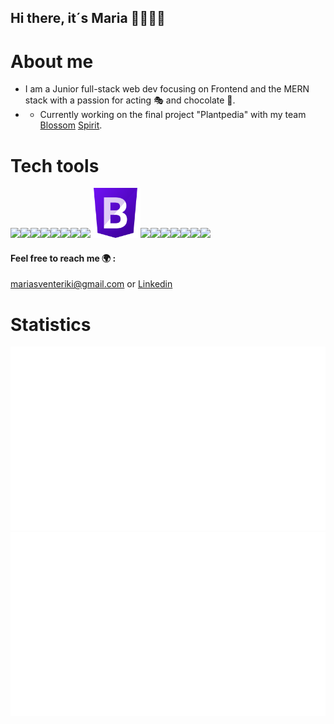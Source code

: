 ## Hi there, it´s Maria 👋👩🏼‍💻
# About me
* I am a Junior full-stack web dev focusing on Frontend and the MERN stack with a passion for acting 🎭 and chocolate 🍫. 
* * Currently working on the final project "Plantpedia" with my team 
[Blossom](https://github.com/aegli84/aegli84) [Spirit](https://github.com/NicklausDim).
# Tech tools 
<img with= "80" height= "80" src= "https://upload.wikimedia.org/wikipedia/commons/thumb/a/a7/React-icon.svg/1280px-React-icon.svg.png"/><img with= "80" height= "80" src= "https://cdn.iconscout.com/icon/free/png-256/javascript-2038874-1720087.png"/><img with= "80" height= "80" src= "https://icon-library.com/images/html5-icon/html5-icon-13.jpg"/><img with= "80" height= "80" src= "https://icon-library.com/images/css-icon-png/css-icon-png-0.jpg"/><img with= "80" height= "80" src= "https://icon-library.com/images/node-js-icon/node-js-icon-11.jpg"/><img with= "80" height= "80" src= "https://cdn.iconscout.com/icon/free/png-512/mongodb-2-1175137.png"/><img with= "80" height= "80" src= "https://cdn.iconscout.com/icon/free/png-256/redux-283024.png"/><img with= "80" height= "80" src= "https://cdn.iconscout.com/icon/free/png-256/jquery-7-1175152.png"/><img with= "80" height= "80" src= "https://raw.githubusercontent.com/themedotid/bootstrap-icon/HEAD/docs/bootstrap-icon-css.png"/><img with= "80" height= "80" src= "https://upload.wikimedia.org/wikipedia/commons/thumb/9/96/Sass_Logo_Color.svg/1024px-Sass_Logo_Color.svg.png"/><img with= "80" height= "80" src= "https://upload.wikimedia.org/wikipedia/commons/thumb/d/d5/Slack_icon_2019.svg/1200px-Slack_icon_2019.svg.png"/><img with= "80" height= "80" src= "https://www.icescrum.com/wp-content/uploads/2020/03/logo-1.png"/><img with= "80" height= "80" src= "https://cdn.iconscout.com/icon/free/png-256/figma-682083.png"/><img with= "80" height= "80" src= "https://upload.wikimedia.org/wikipedia/commons/9/91/Octicons-mark-github.svg"/><img with= "80" height= "80" src= "https://iconape.com/wp-content/png_logo_vector/git-icon.png"/><img with= "80" height= "80" src= "https://seeklogo.com/images/C/canva-logo-B4BE25729A-seeklogo.com.png"/>
#### Feel free to reach me 🌍 :
mariasventeriki@gmail.com or [Linkedin](https://www.linkedin.com/in/maria-sventeriki-4133a01b3/)
# Statistics
![](https://raw.githubusercontent.com/MariaSventeriki/statistics/b873ecf046ce8658a8fa68a346b8614b29d1759b/generated/languages.svg)
![](https://raw.githubusercontent.com/MariaSventeriki/statistics/b873ecf046ce8658a8fa68a346b8614b29d1759b/generated/overview.svg)




